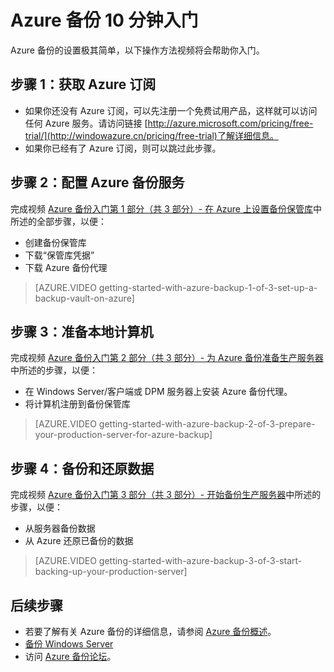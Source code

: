 <properties
   pageTitle="Azure 备份 10 分钟入门 | Microsoft Azure"
   description="Azure 备份 10 分钟入门"
   services="backup"
   documentationCenter=""
   authors="Jim-Parker"
   manager="shreeshd"
   editor=""/>

<tags
        ms.service="backup"
	 ms.date="09/03/2015"
	 wacn.date=""/>

# Azure 备份 10 分钟入门
Azure 备份的设置极其简单，以下操作方法视频将会帮助你入门。

## 步骤 1：获取 Azure 订阅
- 如果你还没有 Azure 订阅，可以先注册一个免费试用产品，这样就可以访问任何 Azure 服务。请访问链接 [http://azure.microsoft.com/pricing/free-trial/](http://windowazure.cn/pricing/free-trial)了解详细信息。
- 如果你已经有了 Azure 订阅，则可以跳过此步骤。

## 步骤 2：配置 Azure 备份服务
完成视频 [Azure 备份入门第 1 部分（共 3 部分）- 在 Azure 上设置备份保管库](http://azure.microsoft.com/documentation/videos/getting-started-with-azure-backup-1-of-3-set-up-a-backup-vault-on-azure/)中所述的全部步骤，以便：

- 创建备份保管库
- 下载“保管库凭据”
- 下载 Azure 备份代理

> [AZURE.VIDEO getting-started-with-azure-backup-1-of-3-set-up-a-backup-vault-on-azure]

## 步骤 3：准备本地计算机
完成视频 [Azure 备份入门第 2 部分（共 3 部分）- 为 Azure 备份准备生产服务器](http://azure.microsoft.com/documentation/videos/getting-started-with-azure-backup-2-of-3-prepare-your-production-server-for-azure-backup/)中所述的步骤，以便：

- 在 Windows Server/客户端或 DPM 服务器上安装 Azure 备份代理。
- 将计算机注册到备份保管库

> [AZURE.VIDEO getting-started-with-azure-backup-2-of-3-prepare-your-production-server-for-azure-backup]

## 步骤 4：备份和还原数据
完成视频 [Azure 备份入门第 3 部分（共 3 部分）- 开始备份生产服务器](http://azure.microsoft.com/documentation/videos/getting-started-with-azure-backup-3-of-3-start-backing-up-your-production-server/)中所述的步骤，以便：

- 从服务器备份数据
- 从 Azure 还原已备份的数据

> [AZURE.VIDEO getting-started-with-azure-backup-3-of-3-start-backing-up-your-production-server]

## 后续步骤
- 若要了解有关 Azure 备份的详细信息，请参阅 [Azure 备份概述](/documentation/articles/backup-introduction-to-azure-backup)。
- [备份 Windows Server](/documentation/articles/backup-azure-backup-windows-server)
- 访问 [Azure 备份论坛](http://go.microsoft.com/fwlink/p/?LinkId=290933)。

<!---HONumber=76-->